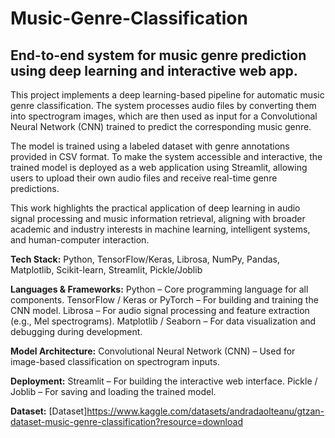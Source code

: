 # Music-Genre-Classification
## End-to-end system for music genre prediction using deep learning and interactive web app.

This project implements a deep learning-based pipeline for automatic music genre classification. The system processes audio files by converting them into spectrogram images, which are then used as input for a Convolutional Neural Network (CNN) trained to predict the corresponding music genre.

The model is trained using a labeled dataset with genre annotations provided in CSV format. To make the system accessible and interactive, the trained model is deployed as a web application using Streamlit, allowing users to upload their own audio files and receive real-time genre predictions.

This work highlights the practical application of deep learning in audio signal processing and music information retrieval, aligning with broader academic and industry interests in machine learning, intelligent systems, and human-computer interaction.

**Tech Stack:** Python, TensorFlow/Keras, Librosa, NumPy, Pandas, Matplotlib, Scikit-learn, Streamlit, Pickle/Joblib

**Languages & Frameworks:**
Python – Core programming language for all components.
TensorFlow / Keras or PyTorch – For building and training the CNN model.
Librosa – For audio signal processing and feature extraction (e.g., Mel spectrograms).
Matplotlib / Seaborn – For data visualization and debugging during development.

**Model Architecture:** 
Convolutional Neural Network (CNN) – Used for image-based classification on spectrogram inputs.

**Deployment:**
Streamlit – For building the interactive web interface.
Pickle / Joblib – For saving and loading the trained model.

**Dataset:** [Dataset]https://www.kaggle.com/datasets/andradaolteanu/gtzan-dataset-music-genre-classification?resource=download

